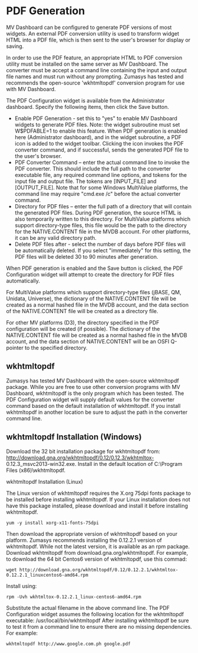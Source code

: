 # PDF Generation

<PageHeader />

MV Dashboard can be configured to generate PDF versions of most widgets. An external PDF conversion utility is used to transform widget HTML into a PDF file, which is then sent to the user's browser for display or saving.

In order to use the PDF feature, an appropriate HTML to PDF conversion utility must be installed on the same server as MV Dashboard. The converter must be accept a command line containing the input and output file names and must run without any prompting. Zumasys has tested and recommends the open-source 'wkhtmltopdf' conversion program for use with MV Dashboard.

The PDF Configuration widget is available from the Administrator dashboard. Specify the following items, then click the Save button.

- Enable PDF Generation - set this to "yes" to enable MV Dashboard widgets to generate PDF files. Note: the widget subroutine must set W$PDFABLE=1 to enable this feature. When PDF generation is enabled here (Administrator dashboard), and in the widget subroutine, a PDF icon is added to the widget toolbar. Clicking the icon invokes the PDF converter command, and if successful, sends the generated PDF file to the user's browser.
- PDF Converter Command – enter the actual command line to invoke the PDF converter. This should include the full path to the converter executable file, any required command line options, and tokens for the input file and output file. The tokens are [INPUT\_FILE] and [OUTPUT\_FILE]. Note that for some Windows MultiValue platforms, the command line may require "cmd.exe /c" before the actual converter command.
- Directory for PDF files – enter the full path of a directory that will contain the generated PDF files. During PDF generation, the source HTML is also temporarily written to this directory. For MultiValue platforms which support directory-type files, this file would be the path to the directory for the NATIVE.CONTENT file in the MVDB account. For other platforms, it can be any valid directory path.
- Delete PDF files after - select the number of days before PDF files will be automatically deleted. If you select "immediately" for this setting, the PDF files will be deleted 30 to 90 minutes after generation.


When PDF generation is enabled and the Save button is clicked, the PDF Configuration widget will attempt to create the directory for PDF files automatically.

For MultiValue platforms which support directory-type files (jBASE, QM, Unidata, Universe), the dictionary of the NATIVE.CONTENT file will be created as a normal hashed file in the MVDB account, and the data section of the NATIVE.CONTENT file will be created as a directory file.

For other MV platforms (D3), the directory specified in the PDF configuration will be created (if possible). The dictionary of the NATIVE.CONTENT file will be created as a normal hashed file in the MVDB account, and the data section of NATIVE.CONTENT will be an OSFI Q-pointer to the specified directory.

## wkhtmltopdf

Zumasys has tested MV Dashboard with the open-source wkhtmltopdf package. While you are free to use other conversion programs with MV Dashboard, wkhtmltopdf is the only program which has been tested. The PDF Configuration widget will supply default values for the converter command based on the default installation of wkhtmltopdf. If you install wkhtmltopdf in another location be sure to adjust the path in the converter command line.

## wkhtmltopdf Installation (Windows)

Download the 32 bit installation package for wkhtmltopdf from: http://download.gna.org/wkhtmltopdf/0.12/0.12.3/wkhtmltox- 0.12.3\_msvc2013-win32.exe. Install in the default location of C:\Program Files (x86)\wkhtmltopdf.

wkhtmltopdf Installation (Linux)

The Linux version of wkhtmltopdf requires the X.org 75dpi fonts package to be installed before installing wkhtmltopdf. If your Linux installation does not have this package installed, please download and install it before installing wkhtmltopdf.

```
yum -y install xorg-x11-fonts-75dpi 
```



Then download the appropriate version of wkhtmltopdf based on your platform. Zumasys recommends installing the 0.12.2.1 version of wkhtmltopdf. While not the latest version, it is available as an rpm package. Download wkhtmltopdf from download.gna.org/wkhtmltopdf. For example, to download the 64 bit Centos6 version of wkhtmltopdf, use this commad:

```
wget http://download.gna.org/wkhtmltopdf/0.12/0.12.2.1/wkhtmltox-0.12.2.1_linuxcentos6-amd64.rpm 
```

Install using:

```
rpm -Uvh wkhtmltox-0.12.2.1_linux-centos6-amd64.rpm 
```

Substitute the actual filename in the above command line. The PDF Configuration widget assumes the following location for the wkhtmltopdf executable: /usr/local/bin/wkhtmltopdf After installing wkhtmltopdf be sure to test it from a command line to ensure there are no missing dependencies. For example:

```
wkhtmltopdf http://www.google.com.ph google.pdf
```
<PageFooter />
